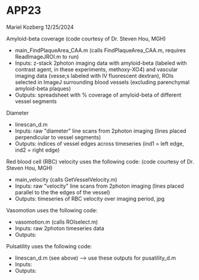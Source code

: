 # APP23
Mariel Kozberg
12/25/2024 

Amyloid-beta coverage 
(code courtesy of Dr. Steven Hou, MGH)  
- main_FindPlaqueArea_CAA.m (calls FindPlaqueArea_CAA.m, requires ReadImageJROI.m to run) 
- Inputs: z-stack 2photon imaging data with amyloid-beta (labeled with contrast agent, in these experiments, methoxy-XO4) and vascular imaging data (vesse;s labeled with IV fluorescent dextran), ROIs selected in ImageJ surrounding blood vessels (excluding parenchymal amyloid-beta plaques) 
- Outputs: spreadsheet with % coverage of amyloid-beta of different vessel segments 

Diameter
- linescan_d.m 
- Inputs: raw "diameter" line scans from 2photon imaging (lines placed perpendicular to vessel segments)
- Outputs: indices of vessel edges across timeseries (ind1 = left edge, ind2 = right edge)   

Red blood cell (RBC) velocity uses the following code: 
 (code courtesy of Dr. Steven Hou, MGH) 
- main_velocity (calls GetVesselVelocity.m)
- Inputs: raw "velocity" line scans from 2photon imaging (lines placed parallel to the the edges of the vessel) 
- Outputs: timeseries of RBC velocity over imaging period, jpg

Vasomotion uses the following code: 
- vasomotion.m (calls ROIselect.m)
- Inputs: raw 2photon timeseries data  
- Outputs: 

Pulsatility uses the following code: 
- linescan_d.m (see above) --> use these outputs for pusatility_d.m
- Inputs: 
- Outputs: 
